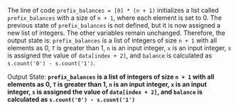 The line of code `prefix_balances = [0] * (n + 1)` initializes a list called `prefix_balances` with a size of `n + 1`, where each element is set to 0. The previous state of `prefix_balances` is not defined, but it is now assigned a new list of integers. The other variables remain unchanged. Therefore, the output state is: `prefix_balances` is a list of integers of size `n + 1` with all elements as 0, `T` is greater than 1, `n` is an input integer, `x` is an input integer, `s` is assigned the value of `data[index + 2]`, and `balance` is calculated as `s.count('0') - s.count('1')`.

Output State: **`prefix_balances` is a list of integers of size `n + 1` with all elements as 0, `T` is greater than 1, `n` is an input integer, `x` is an input integer, `s` is assigned the value of `data[index + 2]`, and `balance` is calculated as `s.count('0') - s.count('1')`**